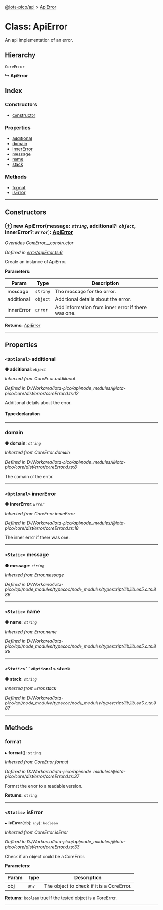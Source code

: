 [@iota-pico/api](../README.md) > [ApiError](../classes/apierror.md)

# Class: ApiError

An api implementation of an error.

## Hierarchy

 `CoreError`

**↳ ApiError**

## Index

### Constructors

* [constructor](apierror.md#constructor)

### Properties

* [additional](apierror.md#additional)
* [domain](apierror.md#domain)
* [innerError](apierror.md#innererror)
* [message](apierror.md#message)
* [name](apierror.md#name)
* [stack](apierror.md#stack)

### Methods

* [format](apierror.md#format)
* [isError](apierror.md#iserror)

---

## Constructors

<a id="constructor"></a>

### ⊕ **new ApiError**(message: *`string`*, additional?: *`object`*, innerError?: *`Error`*): [ApiError](apierror.md)

*Overrides CoreError.__constructor*

*Defined in [error/apiError.ts:6](https://github.com/iota-pico/api/blob/242aedb/src/error/apiError.ts#L6)*

Create an instance of ApiError.

**Parameters:**

| Param | Type | Description |
| ------ | ------ | ------ |
| message | `string`   |  The message for the error. |
| additional | `object`   |  Additional details about the error. |
| innerError | `Error`   |  Add information from inner error if there was one. |

**Returns:** [ApiError](apierror.md)

---

## Properties

<a id="additional"></a>

### `<Optional>` additional

**●  additional**:  *`object`* 

*Inherited from CoreError.additional*

*Defined in D:/Workarea/iota-pico/api/node_modules/@iota-pico/core/dist/error/coreError.d.ts:12*

Additional details about the error.

#### Type declaration

[id: `string`]: `any`

___

<a id="domain"></a>

###  domain

**●  domain**:  *`string`* 

*Inherited from CoreError.domain*

*Defined in D:/Workarea/iota-pico/api/node_modules/@iota-pico/core/dist/error/coreError.d.ts:8*

The domain of the error.

___

<a id="innererror"></a>

### `<Optional>` innerError

**●  innerError**:  *`Error`* 

*Inherited from CoreError.innerError*

*Defined in D:/Workarea/iota-pico/api/node_modules/@iota-pico/core/dist/error/coreError.d.ts:18*

The inner error if there was one.

___

<a id="message"></a>

### `<Static>` message

**●  message**:  *`string`* 

*Inherited from Error.message*

*Defined in D:/Workarea/iota-pico/api/node_modules/typedoc/node_modules/typescript/lib/lib.es5.d.ts:886*

___

<a id="name"></a>

### `<Static>` name

**●  name**:  *`string`* 

*Inherited from Error.name*

*Defined in D:/Workarea/iota-pico/api/node_modules/typedoc/node_modules/typescript/lib/lib.es5.d.ts:885*

___

<a id="stack"></a>

### `<Static>``<Optional>` stack

**●  stack**:  *`string`* 

*Inherited from Error.stack*

*Defined in D:/Workarea/iota-pico/api/node_modules/typedoc/node_modules/typescript/lib/lib.es5.d.ts:887*

___

## Methods

<a id="format"></a>

###  format

▸ **format**(): `string`

*Inherited from CoreError.format*

*Defined in D:/Workarea/iota-pico/api/node_modules/@iota-pico/core/dist/error/coreError.d.ts:37*

Format the error to a readable version.

**Returns:** `string`

___

<a id="iserror"></a>

### `<Static>` isError

▸ **isError**(obj: *`any`*): `boolean`

*Inherited from CoreError.isError*

*Defined in D:/Workarea/iota-pico/api/node_modules/@iota-pico/core/dist/error/coreError.d.ts:33*

Check if an object could be a CoreError.

**Parameters:**

| Param | Type | Description |
| ------ | ------ | ------ |
| obj | `any`   |  The object to check if it is a CoreError. |

**Returns:** `boolean`
true If the tested object is a CoreError.

___

